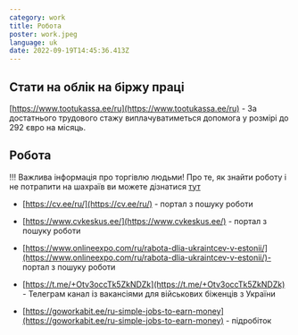 ```yaml
---
category: work
title: Робота
poster: work.jpeg
language: uk
date: 2022-09-19T14:45:36.413Z
---
```


## Стати на облік на біржу праці

[https://www.tootukassa.ee/ru](https://www.tootukassa.ee/ru) - За достатнього
трудового стажу виплачуватиметься допомога у розмірі до 292 євро на місяць.

## Робота

!!! Важлива інформація про торгівлю людьми! Про те, як знайти роботу і не
потрапити на шахраїв ви можете дізнатися
[тут](https://www.facebook.com/events/426128778967948)

- [https://cv.ee/ru/](https://cv.ee/ru/) - портал з пошуку роботи

- [https://www.cvkeskus.ee/](https://www.cvkeskus.ee/) - портал з пошуку роботи

- [https://www.onlineexpo.com/ru/rabota-dlia-ukraintcev-v-estonii/](https://www.onlineexpo.com/ru/rabota-dlia-ukraintcev-v-estonii/)-
  портал з пошуку роботи

- [https://t.me/+Otv3occTk5ZkNDZk](https://t.me/+Otv3occTk5ZkNDZk) - Телеграм
  канал із вакансіями для військових біженців з України

- [https://goworkabit.ee/ru-simple-jobs-to-earn-money](https://goworkabit.ee/ru-simple-jobs-to-earn-money) -
  підробіток
